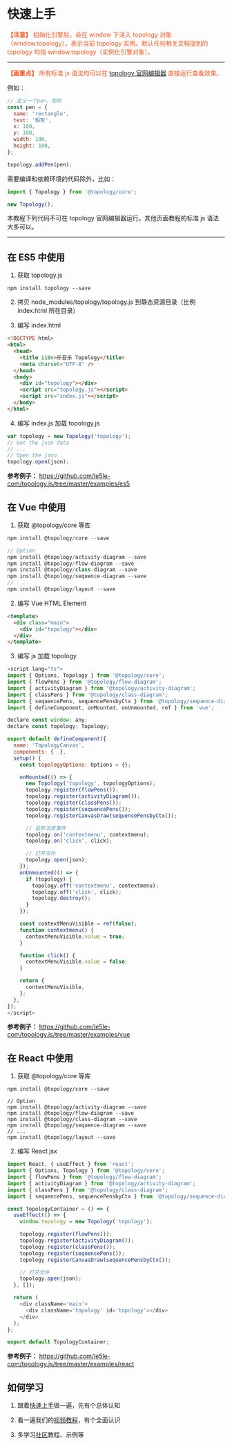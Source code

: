 # 快速上手

<font color=#fa541c >**【注意】** 初始化引擎后，会在 window 下注入 topology 对象（window.topology），表示当前 topology 实例。默认任何相关文档提到的 topology 均指 window.topology（实例化引擎对象）。</font>

---

<font color=#fa541c >**【画重点】** 所有标准 js 语法均可以在 [topology 官网编辑器](http://topology.le5le.com/workspace) 直接运行查看效果。</font>

例如：

```js
// 定义一个pen，矩形
const pen = {
  name: 'rectangle',
  text: '矩形',
  x: 100,
  y: 100,
  width: 100,
  height: 100,
};

topology.addPen(pen);
```

需要编译和依赖环境的代码除外，比如：

```js
import { Topology } from '@topology/core';

new Topology();
```

本教程下列代码不可在 topology 官网编辑器运行。其他页面教程的标准 js 语法大多可以。

---

## 在 ES5 中使用

1. 获取 topology.js

```shell
npm install topology --save
```

2. 拷贝 node_modules/topology/topology.js 到静态资源目录（比例 index.html 所在目录）

3. 编写 index.html

```html
<!DOCTYPE html>
<html>
  <head>
    <title i18n>乐吾乐 Topology</title>
    <meta charset="UTF-8" />
  </head>
  <body>
    <div id="topology"></div>
    <script src="topology.js"></script>
    <script src="index.js"></script>
  </body>
</html>
```

4. 编写 index.js 加载 topology.js

```js
var topology = new Topology('topology');
// Get the json data
// ...
// Open the json
topology.open(json);
```

**参考例子：** https://github.com/le5le-com/topology.js/tree/master/examples/es5

## 在 Vue 中使用

1. 获取 @topology/core 等库

```js
npm install @topology/core --save

// Option
npm install @topology/activity-diagram --save
npm install @topology/flow-diagram --save
npm install @topology/class-diagram --save
npm install @topology/sequence-diagram --save
// ...
npm install @topology/layout --save

```

2. 编写 Vue HTML Element

```html
<template>
  <div class="main">
    <div id="topology"></div>
  </div>
</template>
```

3. 编写 js 加载 topology

```js
<script lang="ts">
import { Options, Topology } from '@topology/core';
import { flowPens } from '@topology/flow-diagram';
import { activityDiagram } from '@topology/activity-diagram';
import { classPens } from '@topology/class-diagram';
import { sequencePens, sequencePensbyCtx } from '@topology/sequence-diagram';
import { defineComponent, onMounted, onUnmounted, ref } from 'vue';

declare const window: any;
declare const topology: Topology;

export default defineComponent({
  name: 'TopologyCanvas',
  components: {  },
  setup() {
    const topologyOptions: Options = {};

    onMounted(() => {
      new Topology('topology', topologyOptions);
      topology.register(flowPens());
      topology.register(activityDiagram());
      topology.register(classPens());
      topology.register(sequencePens());
      topology.registerCanvasDraw(sequencePensbyCtx());

      // 监听消息事件
      topology.on('contextmenu', contextmenu);
      topology.on('click', click);

      // 打开文件
      topology.open(json);
    });
    onUnmounted(() => {
      if (topology) {
        topology.off('contextmenu', contextmenu);
        topology.off('click', click);
        topology.destroy();
      }
    });

    const contextMenuVisible = ref(false);
    function contextmenu() {
      contextMenuVisible.value = true;
    }

    function click() {
      contextMenuVisible.value = false;
    }

    return {
      contextMenuVisible,
    };
  },
});
</script>
```

**参考例子：** https://github.com/le5le-com/topology.js/tree/master/examples/vue

## 在 React 中使用

1. 获取 @topology/core 等库

```shell
npm install @topology/core --save

// Option
npm install @topology/activity-diagram --save
npm install @topology/flow-diagram --save
npm install @topology/class-diagram --save
npm install @topology/sequence-diagram --save
// ...
npm install @topology/layout --save

```

2. 编写 React jsx

```js
import React, { useEffect } from 'react';
import { Options, Topology } from '@topology/core';
import { flowPens } from '@topology/flow-diagram';
import { activityDiagram } from '@topology/activity-diagram';
import { classPens } from '@topology/class-diagram';
import { sequencePens, sequencePensbyCtx } from '@topology/sequence-diagram';

const TopologyContainer = () => {
  useEffect(() => {
    window.topology = new Topology('topology');

    topology.register(flowPens());
    topology.register(activityDiagram());
    topology.register(classPens());
    topology.register(sequencePens());
    topology.registerCanvasDraw(sequencePensbyCtx());

    // 打开文件
    topology.open(json);
  }, []);

  return (
    <div className='main'>
      <div className='topology' id='topology'></div>
    </div>
  );
};

export default TopologyContainer;
```

**参考例子：** https://github.com/le5le-com/topology.js/tree/master/examples/react

## 如何学习

1. 跟着[快速上手](/tutorial/start)做一遍，先有个总体认知

2. 看一遍我们的[视频教程](/videos/home)，有个全面认识

3. 多学习[社区](/awesome/home)教程、示例等
